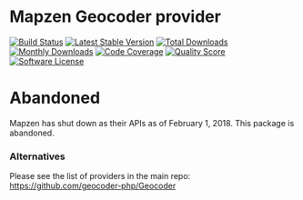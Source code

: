 # Mapzen Geocoder provider
[![Build Status](https://travis-ci.org/geocoder-php/mapzen-provider.svg?branch=master)](http://travis-ci.org/geocoder-php/mapzen-provider)
[![Latest Stable Version](https://poser.pugx.org/geocoder-php/mapzen-provider/v/stable)](https://packagist.org/packages/geocoder-php/mapzen-provider)
[![Total Downloads](https://poser.pugx.org/geocoder-php/mapzen-provider/downloads)](https://packagist.org/packages/geocoder-php/mapzen-provider)
[![Monthly Downloads](https://poser.pugx.org/geocoder-php/mapzen-provider/d/monthly.png)](https://packagist.org/packages/geocoder-php/mapzen-provider)
[![Code Coverage](https://img.shields.io/scrutinizer/coverage/g/geocoder-php/mapzen-provider.svg?style=flat-square)](https://scrutinizer-ci.com/g/geocoder-php/mapzen-provider)
[![Quality Score](https://img.shields.io/scrutinizer/g/geocoder-php/mapzen-provider.svg?style=flat-square)](https://scrutinizer-ci.com/g/geocoder-php/mapzen-provider)
[![Software License](https://img.shields.io/badge/license-MIT-brightgreen.svg?style=flat-square)](LICENSE)

# Abandoned
Mapzen has shut down as their APIs as of February 1, 2018.
This package is abandoned.

### Alternatives

Please see the list of providers in the main repo:    
https://github.com/geocoder-php/Geocoder